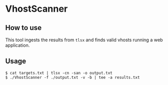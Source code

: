 # VhostScanner

## How to use
This tool ingests the results from `tlsx` and finds valid vhosts running a web application.

## Usage
```
$ cat targets.txt | tlsx -cn -san -o output.txt
$ ./VhostScanner -f ./output.txt -v -b | tee -a results.txt
```
